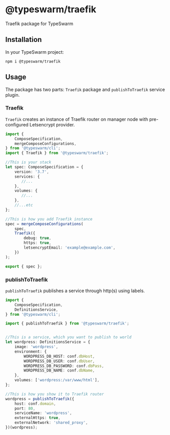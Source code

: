 # @typeswarm/traefik

Traefik package for TypeSwarm

## Installation

In your TypeSwarm project:

```
npm i @typeswarm/traefik
```

## Usage

The package has two parts: `Traefik` package and `publishToTraefik` service plugin.


### Traefik

`Traefik` creates an instance of Traefik router on manager node with pre-configured Letsencrypt provider.


```ts
import {
    ComposeSpecification,
    mergeComposeConfigurations,
} from '@typeswarm/cli';
import { Traefik } from '@typeswarm/traefik';

//This is your stack
let spec: ComposeSpecification = {
    version: '3.7',
    services: {
       //...
    },
    volumes: {
       //...
    },
    //...etc
};

//This is how you add Traefik instance
spec = mergeComposeConfigurations(
    spec,
    Traefik({
        debug: true,
        https: true,
        letsencryptEmail: 'example@example.com',
    })
);

export { spec };

```


### publishToTraefik

`publishToTraefik` publishes a service through http(s) using labels.

```ts
import {
    ComposeSpecification,
    DefinitionsService,
} from '@typeswarm/cli';

import { publishToTraefik } from '@typeswarm/traefik';


//This is a service, which you want to publish to world
let wordpress: DefinitionsService = {
    image: 'wordpress',
    environment: {
        WORDPRESS_DB_HOST: conf.dbHost,
        WORDPRESS_DB_USER: conf.dbUser,
        WORDPRESS_DB_PASSWORD: conf.dbPass,
        WORDPRESS_DB_NAME: conf.dbName,
    },
    volumes: ['wordpress:/var/www/html'],
};

//This is how you show it to Traefik router
wordpress = publishToTraefik({
    host: conf.domain,
    port: 80,
    serviceName: 'wordpress',
    externalHttps: true,
    externalNetwork: 'shared_proxy',
})(wordpress);
```
